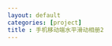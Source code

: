 ```yaml
---
layout: default
categories: [project]
title : 手机移动端水平滑动相册2
---
```


<link rel="stylesheet" href="lrtk.css" />
<script src="/javascripts/tk.islider.js"></script>


<div class="wrapper">
  <div class="sub-wrapper">
    <div class="scroller">
        <div id="iSlider-effect-wrapper">
            <div id="animation-effect" class="iSlider-effect"></div>
        </div>
    </div>
  </div>
</div>


<!-- 图片高度自适应 -->
<script type="text/javascript">
function preventDefault(ev) {
  ev.preventDefault()
}

document.addEventListener('touchmove', preventDefault, false)

function isScroller(el) {

  // 判断元素是否为 scroller
  return el.classList.contains('scroller')
}

document.body.addEventListener('touchmove', function (ev) {
  var target = ev.target

  // 在 scroller 上滑动，阻止事件冒泡，启用浏览器默认行为。
  if (isScroller(target)) {
    ev.stopPropagation()
  }
}, false)


var link = "/project/photowall/";
var imgList = [];
var content = [];
//imgList.push("http://tiankonguse.com/lab/cloudLink/baidupan.php?url=/1915453531/295002876.jpg");
//imgList.push("http://tiankonguse.com/lab/cloudLink/baidupan.php?url=/1915453531/301178483.jpg");
//imgList.push("http://tiankonguse.com/lab/cloudLink/baidupan.php?url=/1915453531/303276483.jpg");
//imgList.push("http://tiankonguse.com/lab/cloudLink/baidupan.php?url=/1915453531/305125988.jpg");
//imgList.push("http://tiankonguse.com/lab/cloudLink/baidupan.php?url=/1915453531/307156613.jpg");
//imgList.push("http://tiankonguse.com/lab/cloudLink/baidupan.php?url=/1915453531/308843132.jpg");
//imgList.push("http://tiankonguse.com/lab/cloudLink/baidupan.php?url=/1915453531/310617989.jpg");
//imgList.push("http://tiankonguse.com/lab/cloudLink/baidupan.php?url=/1915453531/312398589.jpg");

$.get("/data/islide_horizontally.json",function(d){
    for(var i in d){
        imgList.push(d[i].url);
    }
    $.each(imgList,function(index,value){
        content.push({
            "content" : value
        });  
    });
    $("#iSlider-effect-wrapper").css("height","100%");
    var islider1 = new TK.iSlider({
        data: content,
        dom: document.getElementById("animation-effect"),
        duration: 3000,
        animateType: 'default',
        isAutoplay: true,
        isLooping: true,
        isVertical: false
    });
    islider1.bindMouse();
},"json");





tk.comment.isHaveComment = false;
if(tk.isMobile.any()){
    jQuery(window).load(function(){
	    var win_height = jQuery(window).height();
	    var img_height = win_height;
	    jQuery('#animation-effect').css('height',img_height  + 'px');
    });
    tk.ad.isLoadGoogleJs = false;
    tk.ad.isShowPageFoot = false;
    jQuery(document).ready(function(){
        var $footer = jQuery(".ad-page-footer");
        tk.ad.loadGoogleJs(true);
        $footer.css({"position":"absolute", "left":"0px", "bottom":"0px", "width":"100%"});
        $footer.show();
	    tk.ad.showPageFoot("ad-page-footer","auto" ,true);
    });
}


</script>


